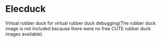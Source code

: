 # Elecduck

Virtual rubber duck for virtual rubber duck debugging(The rubber duck image is not included because there were no free CUTE rubber duck images available).